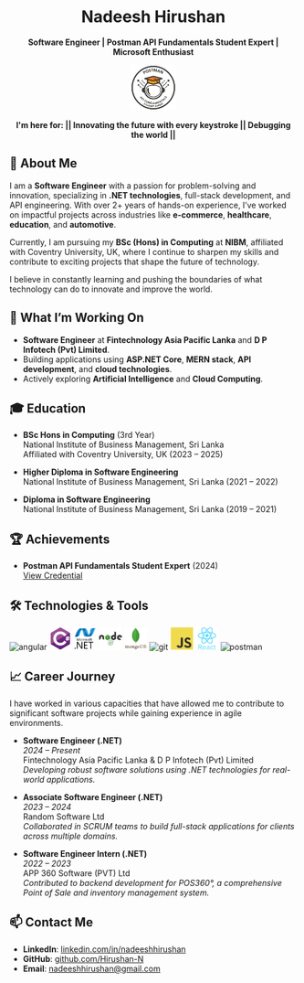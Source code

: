 <div align="center">
  <h1>Nadeesh Hirushan</h1>
</div>
<div align="center">
    <p><strong>Software Engineer | Postman API Fundamentals Student Expert | Microsoft Enthusiast</strong></p>
  <a href="https://api.badgr.io/public/assertions/0GwHI141SaGZAjyYrtbd4w?identity__email=nadeeshhirushan%40outlook.com" target="_blank">
    <img src="https://github.com/Hirushan-N/Hirushan-N/blob/main/assets/Postman%20-%20Postman%20API%20Fundamentals%20Student%20Expert%20-%202024-09-11.png" alt="Postman API Fundamentals Student Expert Badge" width="80" />
  </a>
    <p><strong>I'm here for: || Innovating the future with every keystroke || Debugging the world ||</strong></p>
</div>



## 👋 About Me

I am a **Software Engineer** with a passion for problem-solving and innovation, specializing in **.NET technologies**, full-stack development, and API engineering. With over 2+ years of hands-on experience, I’ve worked on impactful projects across industries like **e-commerce**, **healthcare**, **education**, and **automotive**.

Currently, I am pursuing my **BSc (Hons) in Computing** at **NIBM**, affiliated with Coventry University, UK, where I continue to sharpen my skills and contribute to exciting projects that shape the future of technology.

I believe in constantly learning and pushing the boundaries of what technology can do to innovate and improve the world.

## 🚀 What I’m Working On
- **Software Engineer** at **Fintechnology Asia Pacific Lanka** and **D P Infotech (Pvt) Limited**.
- Building applications using **ASP.NET Core**, **MERN stack**, **API development**, and **cloud technologies**.
- Actively exploring **Artificial Intelligence** and **Cloud Computing**.

## 🎓 Education
- **BSc Hons in Computing** (3rd Year)  
  National Institute of Business Management, Sri Lanka  
  Affiliated with Coventry University, UK (2023 – 2025)

- **Higher Diploma in Software Engineering**  
  National Institute of Business Management, Sri Lanka (2021 – 2022)

- **Diploma in Software Engineering**  
  National Institute of Business Management, Sri Lanka (2019 – 2021)

## 🏆 Achievements

- **Postman API Fundamentals Student Expert** (2024)  
  [View Credential](https://api.badgr.io/public/assertions/0GwHI141SaGZAjyYrtbd4w?identity__email=nadeeshhirushan%40outlook.com)

## 🛠 Technologies & Tools
<p>
  <img src="https://angular.io/assets/images/logos/angular/angular.svg" alt="angular" width="40" height="40"/>
  <img src="https://raw.githubusercontent.com/devicons/devicon/master/icons/csharp/csharp-original.svg" alt="csharp" width="40" height="40"/>
  <img src="https://raw.githubusercontent.com/devicons/devicon/master/icons/dot-net/dot-net-original-wordmark.svg" alt="dotnet" width="40" height="40"/>
  <img src="https://raw.githubusercontent.com/devicons/devicon/master/icons/nodejs/nodejs-original-wordmark.svg" alt="nodejs" width="40" height="40"/>
  <img src="https://raw.githubusercontent.com/devicons/devicon/master/icons/mongodb/mongodb-original-wordmark.svg" alt="mongodb" width="40" height="40"/>
  <img src="https://www.vectorlogo.zone/logos/git-scm/git-scm-icon.svg" alt="git" width="40" height="40"/>
  <img src="https://raw.githubusercontent.com/devicons/devicon/master/icons/javascript/javascript-original.svg" alt="javascript" width="40" height="40"/>
  <img src="https://raw.githubusercontent.com/devicons/devicon/master/icons/react/react-original-wordmark.svg" alt="react" width="40" height="40"/>
  <img src="https://www.vectorlogo.zone/logos/getpostman/getpostman-icon.svg" alt="postman" width="40" height="40"/>
</p>

## 📈 Career Journey

I have worked in various capacities that have allowed me to contribute to significant software projects while gaining experience in agile environments.

- **Software Engineer (.NET)**  
  *2024 – Present*  
  Fintechnology Asia Pacific Lanka & D P Infotech (Pvt) Limited  
  *Developing robust software solutions using .NET technologies for real-world applications.*

- **Associate Software Engineer (.NET)**  
  *2023 – 2024*  
  Random Software Ltd  
  *Collaborated in SCRUM teams to build full-stack applications for clients across multiple domains.*

- **Software Engineer Intern (.NET)**  
  *2022 – 2023*  
  APP 360 Software (PVT) Ltd  
  *Contributed to backend development for POS360°, a comprehensive Point of Sale and inventory management system.*

## 📫 Contact Me
- **LinkedIn**: [linkedin.com/in/nadeeshhirushan](https://www.linkedin.com/in/nadeeshhirushan/)
- **GitHub**: [github.com/Hirushan-N](https://github.com/Hirushan-N)
- **Email**: [nadeeshhirushan@gmail.com](mailto:nadeeshhirushan@gmail.com)
